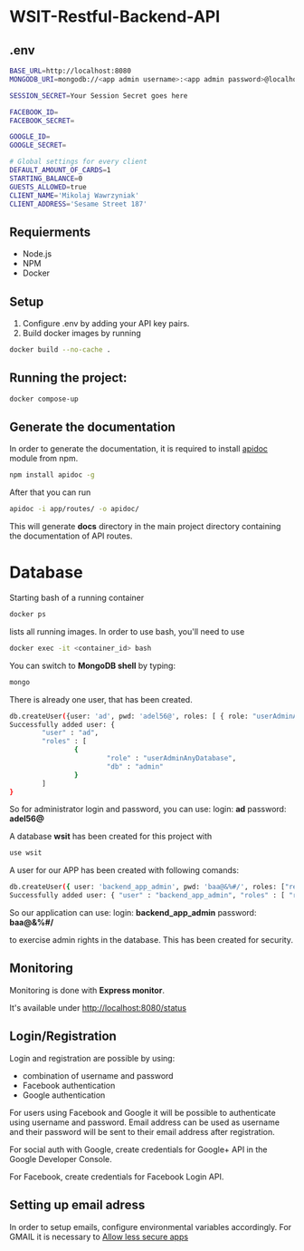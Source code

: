 # WSIT-Restful-Backend-API

## .env

```bash
BASE_URL=http://localhost:8080
MONGODB_URI=mongodb://<app admin username>:<app admin password>@localhost:27017/wsit

SESSION_SECRET=Your Session Secret goes here

FACEBOOK_ID=
FACEBOOK_SECRET=

GOOGLE_ID=
GOOGLE_SECRET=

# Global settings for every client
DEFAULT_AMOUNT_OF_CARDS=1
STARTING_BALANCE=0
GUESTS_ALLOWED=true
CLIENT_NAME='Mikolaj Wawrzyniak'
CLIENT_ADDRESS='Sesame Street 187'
```

## Requierments

- Node.js
- NPM
- Docker

## Setup

1. Configure .env by adding your API key pairs.
2. Build docker images by running

```bash
docker build --no-cache .
```

## Running the project:

```bash
docker compose-up
```

## Generate the documentation

In order to generate the documentation, it is required to install [apidoc](http://apidocjs.com/#install) module from npm.

```bash
npm install apidoc -g
```

After that you can run

```bash
apidoc -i app/routes/ -o apidoc/
```

This will generate **docs** directory in the main project directory containing the documentation of API routes.

# Database

Starting bash of a running container

```bash
docker ps
```

lists all running images.
In order to use bash, you'll need to use

```bash
docker exec -it <container_id> bash
```

You can switch to **MongoDB shell** by typing:

```bash
mongo
```

There is already one user, that has been created.

```bash
db.createUser({user: 'ad', pwd: 'adel56@', roles: [ { role: "userAdminAnyDatabase", db: "admin" } ] });
Successfully added user: {
        "user" : "ad",
        "roles" : [
                {
                        "role" : "userAdminAnyDatabase",
                        "db" : "admin"
                }
        ]
}
```

So for administrator login and password, you can use:
login: **ad**
password: **adel56@**

A database **wsit** has been created for this project with

```bash
use wsit
```

A user for our APP has been created with following comands:

```bash
db.createUser({ user: 'backend_app_admin', pwd: 'baa@&%#/', roles: ["readWrite", "dbAdmin"] });
Successfully added user: { "user" : "backend_app_admin", "roles" : [ "readWrite", "dbAdmin" ] }
```

So our application can use:
login: **backend_app_admin**
password: **baa@&%#/**

to exercise admin rights in the database. This has been created for security.

## Monitoring

Monitoring is done with **Express monitor**.

It's available under [http://localhost:8080/status](http://localhost:8080/status)

## Login/Registration

Login and registration are possible by using:

- combination of username and password
- Facebook authentication
- Google authentication

For users using Facebook and Google it will be possible to authenticate using username and password. Email address can be used as username and their password will be sent to their email address after registration.

For social auth with Google, create credentials for Google+ API in the Google Developer Console.

For Facebook, create credentials for Facebook Login API.

## Setting up email adress

In order to setup emails, configure environmental variables accordingly.
For GMAIL it is necessary to [Allow less secure apps](https://myaccount.google.com/u/4/lesssecureapps?pageId=none&pli=1)
